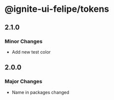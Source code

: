 # @ignite-ui-felipe/tokens

## 2.1.0

### Minor Changes

- Add new test color

## 2.0.0

### Major Changes

- Name in packages changed
